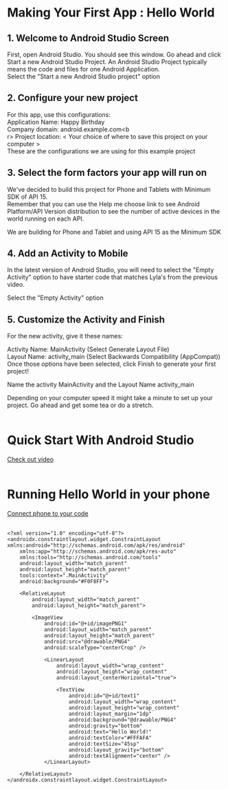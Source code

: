 # Making Your First App : Hello World
## 1. Welcome to Android Studio Screen
First, open Android Studio. You should see this window. Go ahead and click Start a new Android Studio Project. An Android Studio Project typically means the code and files for one Android Application.
<br>
Select the "Start a new Android Studio project" option

## 2. Configure your new project
For this app, use this configurations:
<br>
Application Name: Happy Birthday<br>
Company domain: android.example.com<b<br>r>
Project location: < Your choice of where to save this project on your computer >
<br>
These are the configurations we are using for this example project
<br>
## 3. Select the form factors your app will run on
We've decided to build this project for Phone and Tablets with Minimum SDK of API 15.
<br>
Remember that you can use the Help me choose link to see Android Platform/API Version distribution to see the number of active devices in the world running on each API.
<br>

We are building for Phone and Tablet and using API 15 as the Minimum SDK
<br>
## 4. Add an Activity to Mobile
In the latest version of Android Studio, you will need to select the "Empty Activity" option to have starter code that matches Lyla's from the previous video.
<br>

Select the "Empty Activity" option
<br>
## 5. Customize the Activity and Finish
For the new activity, give it these names:

Activity Name: MainActivity (Select Generate Layout File)<br>
Layout Name: activity_main (Select Backwards Compatibility (AppCompat))<br>
Once those options have been selected, click Finish to generate your first project!<br>


Name the activity MainActivity and the Layout Name activity_main<br>

Depending on your computer speed it might take a minute to set up your project. Go ahead and get some tea or do a stretch.
<br>
<br>
# Quick Start With Android Studio
[Check out video](https://www.youtube.com/watch?v=lGuh4lTWroY)
<br><br>

# Running Hello World in your phone
[Connect phone to your code](https://www.youtube.com/watch?time_continue=219&v=Q9z6fUSgKIg&feature=emb_logo)
<br><br>

```
<?xml version="1.0" encoding="utf-8"?>
<androidx.constraintlayout.widget.ConstraintLayout xmlns:android="http://schemas.android.com/apk/res/android"
    xmlns:app="http://schemas.android.com/apk/res-auto"
    xmlns:tools="http://schemas.android.com/tools"
    android:layout_width="match_parent"
    android:layout_height="match_parent"
    tools:context=".MainActivity"
    android:background="#F0F8FF">

    <RelativeLayout
        android:layout_width="match_parent"
        android:layout_height="match_parent">

        <ImageView
            android:id="@+id/imagePNG1"
            android:layout_width="match_parent"
            android:layout_height="match_parent"
            android:src="@drawable/PNG4"
            android:scaleType="centerCrop" />

            <LinearLayout
                android:layout_width="wrap_content"
                android:layout_height="wrap_content"
                android:layout_centerHorizontal="true">

                <TextView
                    android:id="@+id/text1"
                    android:layout_width="wrap_content"
                    android:layout_height="wrap_content"
                    android:layout_margin="1dp"
                    android:background="@drawable/PNG4"
                    android:gravity="bottom"
                    android:text="Hello World!"
                    android:textColor="#FFFAFA"
                    android:textSize="45sp"
                    android:layout_gravity="bottom"
                    android:textAlignment="center" />
            </LinearLayout>
            
    </RelativeLayout>
</androidx.constraintlayout.widget.ConstraintLayout>
```
